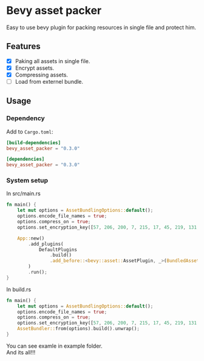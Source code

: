 # Bevy asset packer

Easy to use bevy plugin for packing resources in single file and protect him.

## Features

- [x] Paking all assets in single file.
- [x] Encrypt assets.
- [x] Compressing assets.
- [ ] Load from externel bundle.

## Usage

### Dependency

Add to `Cargo.toml`:

```toml
[build-dependencies]
bevy_asset_packer = "0.3.0"

[dependencies]
bevy_asset_packer = "0.3.0"
```

### System setup

In src/main.rs

```rust
fn main() {
    let mut options = AssetBundlingOptions::default();
    options.encode_file_names = true;
    options.compress_on = true;
    options.set_encryption_key([57, 206, 200, 7, 215, 17, 45, 219, 131, 171, 8, 214, 85, 12, 129, 176]);

    App::new()
        .add_plugins(
            DefaultPlugins
                .build()
                .add_before::<bevy::asset::AssetPlugin, _>(BundledAssetIoPlugin::from(options)),
        )
        .run();
}
```

In build.rs

```rust
fn main() {
    let mut options = AssetBundlingOptions::default();
    options.encode_file_names = true;
    options.compress_on = true;
    options.set_encryption_key([57, 206, 200, 7, 215, 17, 45, 219, 131, 171, 8, 214, 85, 12, 129, 176]);
    AssetBundler::from(options).build().unwrap();
}
```

You can see examle in example folder.  
And its all!!!
